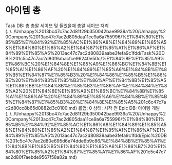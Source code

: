 # 아이템 총

Task DB: 총 총알 세이브 및 들었을때 총알 세이브 처리 (../../Unhappy%2013bc47c7ac2d81f29b350042bae9939a%20/Unhappy%20Company%2013ac47c7ac2d805daa11ce9a6a755996/%E1%84%80%E1%85%B5%E1%84%92%E1%85%AC%E1%86%A8%E1%84%89%E1%85%A5&%E1%84%80%E1%85%A2%E1%84%87%E1%85%A1%E1%86%AF%E1%84%89%E1%85%A5%2013ac47c7ac2d80839aabe3fefa9c1fdd/Task%20DB%201c5c47c7ac2d80f9abacfce96240e50c/%E1%84%8E%E1%85%A9%E1%86%BC%20%E1%84%8E%E1%85%A9%E1%86%BC%E1%84%8B%E1%85%A1%E1%86%AF%20%E1%84%89%E1%85%A6%E1%84%8B%E1%85%B5%E1%84%87%E1%85%B3%20%E1%84%86%E1%85%B5%E1%86%BE%20%E1%84%83%E1%85%B3%E1%86%AF%E1%84%8B%E1%85%A5%E1%86%BB%E1%84%8B%E1%85%B3%E1%86%AF%E1%84%84%E1%85%A2%20%E1%84%8E%E1%85%A9%E1%86%BC%E1%84%8B%E1%85%A1%E1%86%AF%20%E1%84%89%E1%85%A6%E1%84%8B%E1%85%B5%E1%84%87%E1%85%B3%20%E1%84%8E%E1%85%A5%201c6c47c7ac2d80cc8b65d0882d3c0100.md)
롤업: 0
상태: 시작 전
Epic DB: 아이템 개발 (../../Unhappy%2013bc47c7ac2d81f29b350042bae9939a%20/Unhappy%20Company%2013ac47c7ac2d805daa11ce9a6a755996/%E1%84%80%E1%85%B5%E1%84%92%E1%85%AC%E1%86%A8%E1%84%89%E1%85%A5&%E1%84%80%E1%85%A2%E1%84%87%E1%85%A1%E1%86%AF%E1%84%89%E1%85%A5%2013ac47c7ac2d80839aabe3fefa9c1fdd/Epic%20DB%201c5c47c7ac2d80e695d6e74dde6b9c86/%E1%84%8B%E1%85%A1%E1%84%8B%E1%85%B5%E1%84%90%E1%85%A6%E1%86%B7%20%E1%84%80%E1%85%A2%E1%84%87%E1%85%A1%E1%86%AF%201c5c47c7ac2d80f7aebde9567f58a82a.md)